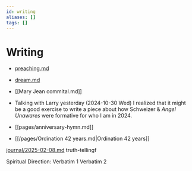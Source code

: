 ```yaml
---
id: writing
aliases: []
tags: []
---
```


# Writing

- [preaching.md](preaching.md)
- [dream.md](dream.md)
- [[Mary Jean commital.md]]
- Talking with Larry yesterday (2024-10-30 Wed) I realized that it might be a good exercise to write a piece about how Schweizer & _Angel Unawares_ were formative for who I am in 2024.

-   [[pages/anniversary-hymn.md]] 
- [[/pages/Ordination 42 years.md|Ordination 42 years]]

[journal/2025-02-08.md](journal/2025-02-08.md) truth-tellingf

Spiritual Direction: Verbatim 1  Verbatim 2 
